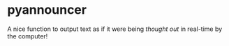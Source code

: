 # pyannouncer
A nice function to output text as if it were being *thought out* in real-time by the computer!
